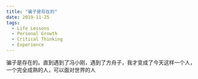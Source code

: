 ```yaml
---
title: "骗子是存在的"
date: 2019-11-25
tags:
  - Life Lessons
  - Personal Growth
  - Critical Thinking
  - Experience
---
```


骗子是存在的。直到遇到了冯小刚，遇到了方舟子，我才变成了今天这样一个人，一个完全成熟的人，可以面对世界的人